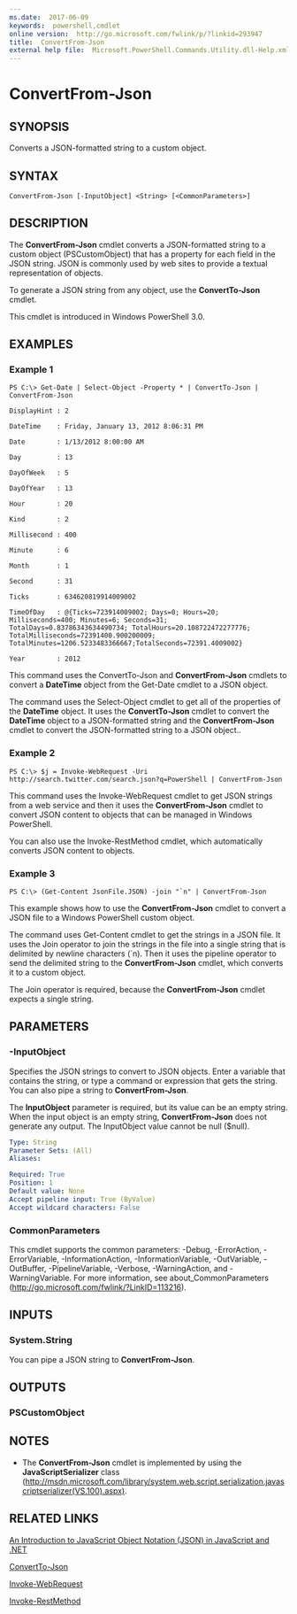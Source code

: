 ```yaml
---
ms.date:  2017-06-09
keywords:  powershell,cmdlet
online version:  http://go.microsoft.com/fwlink/p/?linkid=293947
title:  ConvertFrom-Json
external help file:  Microsoft.PowerShell.Commands.Utility.dll-Help.xml
---
```


# ConvertFrom-Json

## SYNOPSIS
Converts a JSON-formatted string to a custom object.

## SYNTAX

```
ConvertFrom-Json [-InputObject] <String> [<CommonParameters>]
```

## DESCRIPTION
The **ConvertFrom-Json** cmdlet converts a JSON-formatted string to a custom object (PSCustomObject) that has a property for each field in the JSON string.
JSON is commonly used by web sites to provide a textual representation of objects.

To generate a JSON string from any object, use the **ConvertTo-Json** cmdlet.

This cmdlet is introduced in Windows PowerShell 3.0.

## EXAMPLES

### Example 1
```
PS C:\> Get-Date | Select-Object -Property * | ConvertTo-Json | ConvertFrom-Json

DisplayHint : 2

DateTime    : Friday, January 13, 2012 8:06:31 PM

Date        : 1/13/2012 8:00:00 AM

Day         : 13

DayOfWeek   : 5

DayOfYear   : 13

Hour        : 20

Kind        : 2

Millisecond : 400

Minute      : 6

Month       : 1

Second      : 31

Ticks       : 634620819914009002

TimeOfDay   : @{Ticks=723914009002; Days=0; Hours=20; Milliseconds=400; Minutes=6; Seconds=31; TotalDays=0.83786343634490734; TotalHours=20.108722472277776; TotalMilliseconds=72391400.900200009; TotalMinutes=1206.5233483366667;TotalSeconds=72391.4009002}

Year        : 2012
```

This command uses the ConvertTo-Json and **ConvertFrom-Json** cmdlets to convert a **DateTime** object from the Get-Date cmdlet to a JSON object.

The command uses the Select-Object cmdlet to get all of the properties of the **DateTime** object.
It uses the **ConvertTo-Json** cmdlet to convert the **DateTime** object to a JSON-formatted string and the **ConvertFrom-Json** cmdlet to convert the JSON-formatted string to a JSON object..

### Example 2
```
PS C:\> $j = Invoke-WebRequest -Uri http://search.twitter.com/search.json?q=PowerShell | ConvertFrom-Json
```

This command uses the Invoke-WebRequest cmdlet to get JSON strings from a web service and then it uses the **ConvertFrom-Json** cmdlet to convert JSON content to objects that can be  managed in Windows PowerShell.

You can also use the Invoke-RestMethod cmdlet, which automatically converts JSON content to objects.

### Example 3
```
PS C:\> (Get-Content JsonFile.JSON) -join "`n" | ConvertFrom-Json
```

This example shows how to use the **ConvertFrom-Json** cmdlet to convert a JSON file to a Windows PowerShell custom object.

The command uses Get-Content cmdlet to get the strings in a JSON file.
It uses the Join operator to join the strings in the file into a single string that is delimited by newline characters (\`n).
Then it uses the pipeline operator to send the delimited string to the **ConvertFrom-Json** cmdlet, which converts it to a custom object.

The Join operator is required, because the **ConvertFrom-Json** cmdlet expects a single string.

## PARAMETERS

### -InputObject
Specifies the JSON strings to convert to JSON objects.
Enter a variable that contains the string, or type a command or expression that gets the string.
You can also pipe a string to **ConvertFrom-Json**.

The **InputObject** parameter is required, but its value can be an empty string.
When the input object is an empty string, **ConvertFrom-Json** does not generate any output.
The InputObject value cannot be null ($null).

```yaml
Type: String
Parameter Sets: (All)
Aliases: 

Required: True
Position: 1
Default value: None
Accept pipeline input: True (ByValue)
Accept wildcard characters: False
```

### CommonParameters
This cmdlet supports the common parameters: -Debug, -ErrorAction, -ErrorVariable, -InformationAction, -InformationVariable, -OutVariable, -OutBuffer, -PipelineVariable, -Verbose, -WarningAction, and -WarningVariable. For more information, see about_CommonParameters (http://go.microsoft.com/fwlink/?LinkID=113216).

## INPUTS

### System.String
You can pipe a JSON string to **ConvertFrom-Json**.

## OUTPUTS

### PSCustomObject

## NOTES
* The **ConvertFrom-Json** cmdlet is implemented by using the **JavaScriptSerializer** class (http://msdn.microsoft.com/library/system.web.script.serialization.javascriptserializer(VS.100).aspx).

## RELATED LINKS

[An Introduction to JavaScript Object Notation (JSON) in JavaScript and .NET](http://msdn.microsoft.com/library/bb299886.aspx)

[ConvertTo-Json](ConvertTo-Json.md)

[Invoke-WebRequest](Invoke-WebRequest.md)

[Invoke-RestMethod](Invoke-RestMethod.md)

